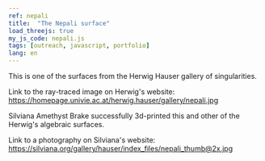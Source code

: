 ```yaml
---
ref: nepali
title:  "The Nepali surface"
load_threejs: true
my_js_code: nepali.js
tags: [outreach, javascript, portfolio]
lang: en
---
```


This is one of the surfaces from the Herwig Hauser gallery of singularities.

Link to the ray-traced image on Herwig's website: <https://homepage.univie.ac.at/herwig.hauser/gallery/nepali.jpg>

Silviana Amethyst Brake successfully 3d-printed this and other of the Herwig's algebraic surfaces.

Link to a photography on Silviana's website: <https://silviana.org/gallery/hauser/index_files/nepali_thumb@2x.jpg>

